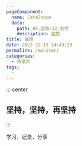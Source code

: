 ```yaml
---
pageComponent:
  name: Catalogue
  data:
    path: 04.运维/12.监控
    description: 监控
title: 监控
date: 2022-12-15 14:43:23
permalink: /monitor/
categories:
  - 目录页
tags:
  - 
---
```


::: center

## 坚持，坚持，再坚持

:::

学习，记录，分享
